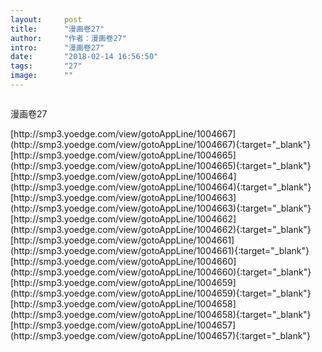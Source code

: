 ```yaml
---
layout:     post
title:      "漫画卷27"
author:     "作者：漫画卷27"
intro:      "漫画卷27"
date:       "2018-02-14 16:56:50"
tags:       "27"
image:      ""
---
```

<div style="text-align: center">
<p><img src=""/></p>
</div>
<p class="post-meta">
<span>漫画卷27</span>
</p>
[http://smp3.yoedge.com/view/gotoAppLine/1004667](http://smp3.yoedge.com/view/gotoAppLine/1004667){:target="_blank"}
[http://smp3.yoedge.com/view/gotoAppLine/1004665](http://smp3.yoedge.com/view/gotoAppLine/1004665){:target="_blank"}
[http://smp3.yoedge.com/view/gotoAppLine/1004664](http://smp3.yoedge.com/view/gotoAppLine/1004664){:target="_blank"}
[http://smp3.yoedge.com/view/gotoAppLine/1004663](http://smp3.yoedge.com/view/gotoAppLine/1004663){:target="_blank"}
[http://smp3.yoedge.com/view/gotoAppLine/1004662](http://smp3.yoedge.com/view/gotoAppLine/1004662){:target="_blank"}
[http://smp3.yoedge.com/view/gotoAppLine/1004661](http://smp3.yoedge.com/view/gotoAppLine/1004661){:target="_blank"}
[http://smp3.yoedge.com/view/gotoAppLine/1004660](http://smp3.yoedge.com/view/gotoAppLine/1004660){:target="_blank"}
[http://smp3.yoedge.com/view/gotoAppLine/1004659](http://smp3.yoedge.com/view/gotoAppLine/1004659){:target="_blank"}
[http://smp3.yoedge.com/view/gotoAppLine/1004658](http://smp3.yoedge.com/view/gotoAppLine/1004658){:target="_blank"}
[http://smp3.yoedge.com/view/gotoAppLine/1004657](http://smp3.yoedge.com/view/gotoAppLine/1004657){:target="_blank"}


